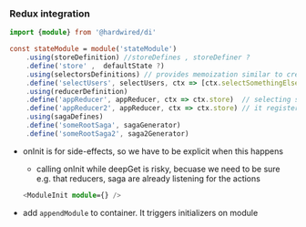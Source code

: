 ### Redux integration

```typescript
import {module} from '@hardwired/di'

const stateModule = module('stateModule')
    .using(storeDefinition) //storeDefines , storeDefiner ?
    .define('store' ,  defaultState ?)
    .using(selectorsDefinitions) // provides memoization similar to createSelector
    .define('selectUsers', selectUsers, ctx => [ctx.selectSomethingElse])
    .using(reducerDefinition)
    .define('appReducer', appReducer, ctx => ctx.store)  // selecting state for types checking
    .define('appReducer2', appReducer, ctx => ctx.store) // it register appReducer2 in store on first get from this module
    .using(sagaDefines)
    .define('someRootSaga', sagaGenerator)
    .define('someRootSaga2', saga2Generator)
```

- onInit is for side-effects, so we have to be explicit when this happens

  - calling onInit while deepGet is risky, becuase we need to be sure e.g. that reducers, saga are already listening for the actions

  ```typescript jsx
  <ModuleInit module={} />
  ```

- add `appendModule` to container. It triggers initializers on module
